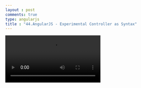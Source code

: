 ```yaml
---
layout : post
comments: true
type: angularjs
title : "44.AngularJS - Experimental Controller as Syntax"
---
```


<video controls="controls"  class="movie" src="https://dl.dropboxusercontent.com/u/161895058/Video/angularjs/44.Egghead.io%20-%20AngularJS%20-%20Experimental%20Controller%20as%20Syntax.mp4">
</video>
